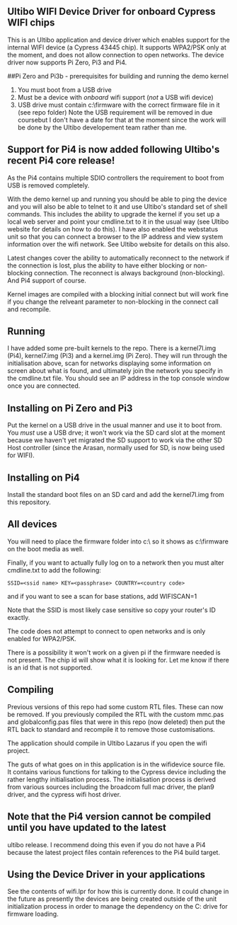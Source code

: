 Ultibo WIFI Device Driver for onboard Cypress WIFI chips
----------------------------------------------------------

This is an Ultibo application and device driver which enables support for the internal WIFI
device (a Cypress 43445 chip). It supports WPA2/PSK only at the moment, and does not
allow connection to open networks. The device driver now supports Pi Zero, Pi3 and Pi4.

##Pi Zero and Pi3b - prerequisites for building and running the demo kernel
1. You must boot from a USB drive
2. Must be a device with *onboard* wifi support (*not* a USB wifi device)
3. USB drive must contain c:\firmware with the correct firmware file in it (see repo folder)
Note the USB requirement will be removed in due coursebut I don't have a date for that
at the moment since the work will be done by the Ultibo developement team rather than me.

## Support for Pi4 is now added following Ultibo's recent Pi4 core release!

As the Pi4 contains multiple SDIO controllers the requirement to boot from USB is removed
completely.

With the demo kernel up and running you should be able to ping the device and you
will also be able to telnet to it and use Ultibo's standard set of shell commands.
This includes the ability to upgrade the kernel if you set up a local web server and point
your cmdline.txt to it in the usual way (see Ultibo website for details on how
to do this).  I have also enabled the webstatus unit so that you can connect a browser
to the IP address and view system information over the wifi network. See Ultibo website
for details on this also.

Latest changes cover the ability to automatically reconnect to the network if the
connection is lost, plus the ability to have either blocking or non-blocking
connection. The reconnect is always background (non-blocking). And Pi4 support of course.

Kernel images are compiled with a blocking initial connect but will work fine if
you change the relveant parameter to non-blocking in the connect call and recompile.

Running
-------
I have added some pre-built kernels to the repo. There is a kernel7l.img (Pi4),
kernel7.img (Pi3) and a kernel.img (Pi Zero).
They will run through the initialisation above, scan for networks
displaying some information on screen about what is found, and ultimately join the
network you specify in the cmdline.txt file. You should see an IP address in the
top console window once you are connected.

Installing on Pi Zero and Pi3
-----------------------------
Put the kernel on a USB drive in the usual manner and use it to boot from.
You *must* use a USB drve; it won't work via the SD card slot at the moment
because we haven't yet migrated the SD support to work via the other SD Host controller
(since the Arasan, normally used for SD, is now being used for WIFI).

Installing on Pi4
-----------------
Install the standard boot files on an SD card and add the kernel7l.img from this
repository.

All devices
------------
You will need to place the firmware folder into c:\ so it shows as c:\firmware
on the boot media as well.

Finally, if you want to actually fully log on to a network then
you must alter cmdline.txt to add the following:

    SSID=<ssid name> KEY=<passphrase> COUNTRY=<country code>

and if you want to see a scan for base stations, add
    WIFISCAN=1

Note that the SSID is most likely case sensitive so copy your router's ID exactly.

The code does not attempt to connect to open networks and is only enabled for
WPA2/PSK.

There is a possibility it won't work on a given pi if the firmware needed is
not present. The chip id will show what it is looking for. Let me know if there
is an id that is not supported.

Compiling
---------

Previous versions of this repo had some custom RTL files. These can now be removed.
If you previously compiled the RTL with the custom mmc.pas and globalconfig.pas
files that were in this repo (now deleted) then put the RTL back to standard and
recompile it to remove those customisations.

The application should compile in Ultibo Lazarus if you open the wifi project.

The guts of what goes on in this application is in the wifidevice source file.
It contains various functions for talking to the Cypress device including the
rather lengthy initialisation process.
The initialisation process is derived from various sources including the broadcom
full mac driver, the plan9 driver, and the cypress wifi host driver.

## Note that the Pi4 version cannot be compiled until you have updated to the latest
ultibo release. I recommend doing this even if you do not have a Pi4 because the
latest project files contain references to the Pi4 build target.


Using the Device Driver in your applications
--------------------------------------------

See the contents of wifi.lpr for how this is currently done. It could change in
the future as presently the devices are being created outside of the unit
initialization process in order to manage the dependency on the C: drive
for firmware loading.
